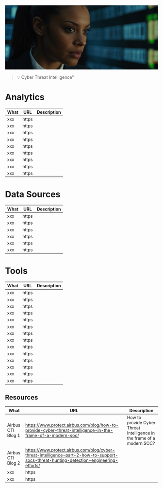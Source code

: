 
![Cyber Threat Intelligence](images/cti.jpg "Cyber Threat Intelligence")

> :bulb: Cyber Threat Intelligence"



# Analytics
| What | URL | Description |
| ----------- | ----------- | ----------- |
| xxx | https |  |
| xxx | https |  |
| xxx | https |  |
| xxx | https |  |
| xxx | https |  |
| xxx | https |  |
| xxx | https |  |
| xxx | https |  |
| xxx | https |  |


# Data Sources
| What | URL | Description |
| ----------- | ----------- | ----------- |
| xxx | https |  |
| xxx | https |  |
| xxx | https |  |
| xxx | https |  |
| xxx | https |  |
| xxx | https |  |



# Tools
| What | URL | Description |
| ----------- | ----------- | ----------- |
| xxx | https |  |
| xxx | https |  |
| xxx | https |  |
| xxx | https |  |
| xxx | https |  |
| xxx | https |  |
| xxx | https |  |
| xxx | https |  |
| xxx | https |  |
| xxx | https |  |
| xxx | https |  |
| xxx | https |  |
| xxx | https |  |
| xxx | https |  |



## Resources
| What | URL | Description |
| ----------- | ----------- | ----------- |
| Airbus CTI Blog 1 | https://www.protect.airbus.com/blog/how-to-provide-cyber-threat-intelligence-in-the-frame-of-a-modern-soc/ | How to provide Cyber Threat Intelligence in the frame of a modern SOC? |
| Airbus CTI Blog 2 | https://www.protect.airbus.com/blog/cyber-threat-intelligence-part-2-how-to-support-socs-threat-hunting-detection-engineering-efforts/ |  |
| xxx | https |  |
| xxx | https |  |


